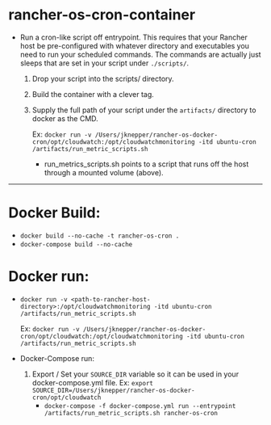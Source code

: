 # rancher-os-cron-container

  * Run a cron-like script off entrypoint.  This requires that your Rancher host be pre-configured with whatever directory and executables you need to run your
    scheduled commands.  The commands are actually just sleeps that are set in your script under `./scripts/`.
    1. Drop your script into the scripts/ directory.
    2. Build the container with a clever tag.
    3. Supply the full path of your script under the `artifacts/` directory to docker as the CMD.
      
       Ex: `docker run -v /Users/jknepper/rancher-os-docker-cron/opt/cloudwatch:/opt/cloudwatchmonitoring -itd ubuntu-cron /artifacts/run_metric_scripts.sh`

         * run_metrics_scripts.sh points to a script that runs off the host through a mounted volume (above). 

---

# Docker Build:

  * `docker build --no-cache -t rancher-os-cron .`
  * `docker-compose build --no-cache`

# Docker run:

  * `docker run -v <path-to-rancher-host-directory>:/opt/cloudwatchmonitoring -itd ubuntu-cron /artifacts/run_metric_scripts.sh`

    Ex: `docker run -v /Users/jknepper/rancher-os-docker-cron/opt/cloudwatch:/opt/cloudwatchmonitoring -itd ubuntu-cron /artifacts/run_metric_scripts.sh`

  * Docker-Compose run:
    1. Export / Set your `SOURCE_DIR` variable so it can be used in your docker-compose.yml file.
      Ex: `export SOURCE_DIR=/Users/jknepper/rancher-os-docker-cron/opt/cloudwatch`
        * `docker-compose -f docker-compose.yml run --entrypoint /artifacts/run_metric_scripts.sh rancher-os-cron`


